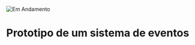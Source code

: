 ![Em Andamento](https://img.shields.io/badge/Status-Em%20Andamento-green)
# Prototipo de um sistema de eventos
